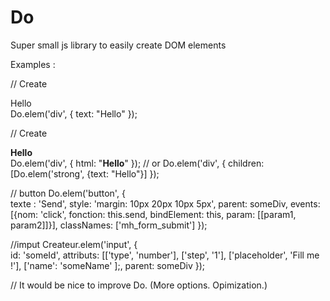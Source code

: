 # Do
Super small js library to easily create DOM elements

Examples :

// Create <div>Hello</div>
Do.elem('div', { text: "Hello" });

// Create <div><strong>Hello</strong></div>
Do.elem('div', { html: "<strong>Hello</strong>" });
// or
Do.elem('div', { children: [Do.elem('strong', {text: "Hello"}] });


// button
Do.elem('button', {                       
  texte : 'Send',
  style: 'margin: 10px 20px 10px 5px',
  parent: someDiv,
  events: [{nom: 'click', fonction: this.send, bindElement: this, param: [[param1, param2]]}],
  classNames: ['mh_form_submit'] 
});

//imput 
Createur.elem('input', {             
            id: 'someId',
            attributs: [['type', 'number'], ['step', '1'], ['placeholder', 'Fill me !'], ['name': 'someName' ];,
            parent: someDiv 
});


// It would be nice to improve Do. (More options. Opimization.)
